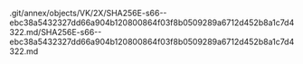 .git/annex/objects/VK/2X/SHA256E-s66--ebc38a5432327dd66a904b120800864f03f8b0509289a6712d452b8a1c7d4322.md/SHA256E-s66--ebc38a5432327dd66a904b120800864f03f8b0509289a6712d452b8a1c7d4322.md